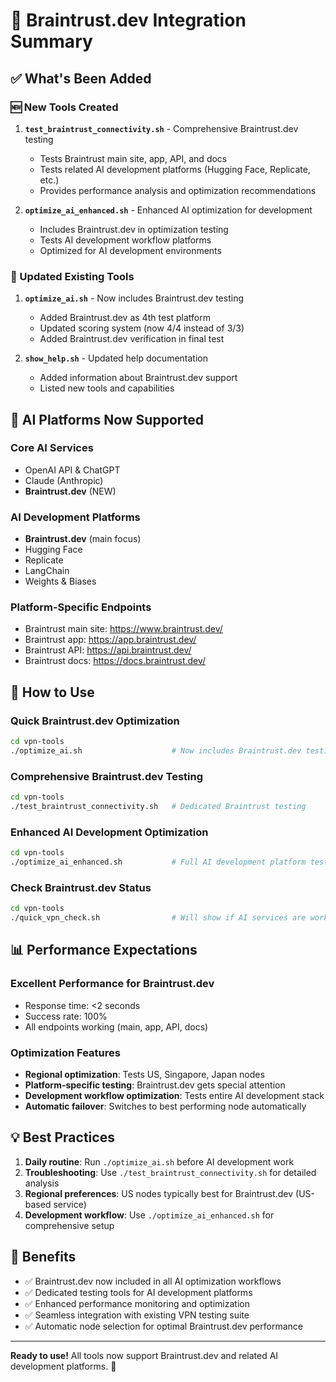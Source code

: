 # 🧠 Braintrust.dev Integration Summary

## ✅ What's Been Added

### 🆕 New Tools Created
1. **`test_braintrust_connectivity.sh`** - Comprehensive Braintrust.dev testing
   - Tests Braintrust main site, app, API, and docs
   - Tests related AI development platforms (Hugging Face, Replicate, etc.)
   - Provides performance analysis and optimization recommendations

2. **`optimize_ai_enhanced.sh`** - Enhanced AI optimization for development
   - Includes Braintrust.dev in optimization testing
   - Tests AI development workflow platforms
   - Optimized for AI development environments

### 🔄 Updated Existing Tools
1. **`optimize_ai.sh`** - Now includes Braintrust.dev testing
   - Added Braintrust.dev as 4th test platform
   - Updated scoring system (now 4/4 instead of 3/3)
   - Added Braintrust.dev verification in final test

2. **`show_help.sh`** - Updated help documentation
   - Added information about Braintrust.dev support
   - Listed new tools and capabilities

## 🎯 AI Platforms Now Supported

### Core AI Services
- OpenAI API & ChatGPT
- Claude (Anthropic)
- **Braintrust.dev** (NEW)

### AI Development Platforms
- **Braintrust.dev** (main focus)
- Hugging Face
- Replicate
- LangChain
- Weights & Biases

### Platform-Specific Endpoints
- Braintrust main site: https://www.braintrust.dev/
- Braintrust app: https://app.braintrust.dev/
- Braintrust API: https://api.braintrust.dev/
- Braintrust docs: https://docs.braintrust.dev/

## 🚀 How to Use

### Quick Braintrust.dev Optimization
```bash
cd vpn-tools
./optimize_ai.sh                    # Now includes Braintrust.dev testing
```

### Comprehensive Braintrust.dev Testing
```bash
cd vpn-tools
./test_braintrust_connectivity.sh   # Dedicated Braintrust testing
```

### Enhanced AI Development Optimization
```bash
cd vpn-tools
./optimize_ai_enhanced.sh           # Full AI development platform testing
```

### Check Braintrust.dev Status
```bash
cd vpn-tools
./quick_vpn_check.sh                # Will show if AI services are working
```

## 📊 Performance Expectations

### Excellent Performance for Braintrust.dev
- Response time: <2 seconds
- Success rate: 100%
- All endpoints working (main, app, API, docs)

### Optimization Features
- **Regional optimization**: Tests US, Singapore, Japan nodes
- **Platform-specific testing**: Braintrust.dev gets special attention
- **Development workflow optimization**: Tests entire AI development stack
- **Automatic failover**: Switches to best performing node automatically

## 💡 Best Practices

1. **Daily routine**: Run `./optimize_ai.sh` before AI development work
2. **Troubleshooting**: Use `./test_braintrust_connectivity.sh` for detailed analysis
3. **Regional preferences**: US nodes typically best for Braintrust.dev (US-based service)
4. **Development workflow**: Use `./optimize_ai_enhanced.sh` for comprehensive setup

## 🎉 Benefits

- ✅ Braintrust.dev now included in all AI optimization workflows
- ✅ Dedicated testing tools for AI development platforms
- ✅ Enhanced performance monitoring and optimization
- ✅ Seamless integration with existing VPN testing suite
- ✅ Automatic node selection for optimal Braintrust.dev performance

---

**Ready to use!** All tools now support Braintrust.dev and related AI development platforms. 🚀
